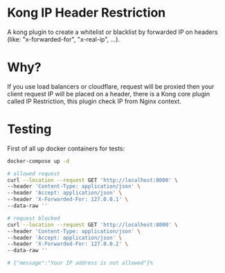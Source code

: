# Kong IP Header Restriction

A kong plugin to create a whitelist or blacklist by forwarded IP on headers 
(like: "x-forwarded-for", "x-real-ip", ...).

# Why?

If you use load balancers or cloudflare, request will be proxied then your client request IP will be placed on a header, there is a Kong core plugin called IP Restriction, this plugin check IP from Nginx context. 

# Testing

First of all up docker containers for tests:

```bash
docker-compose up -d
```

```bash
# allowed request
curl --location --request GET 'http://localhost:8000' \
--header 'Content-Type: application/json' \
--header 'Accept: application/json' \
--header 'X-Forwarded-For: 127.0.0.1' \
--data-raw ''

# request blocked
curl --location --request GET 'http://localhost:8000' \
--header 'Content-Type: application/json' \
--header 'Accept: application/json' \
--header 'X-Forwarded-For: 127.0.0.2' \
--data-raw ''

# {"message":"Your IP address is not allowed"}%  
```